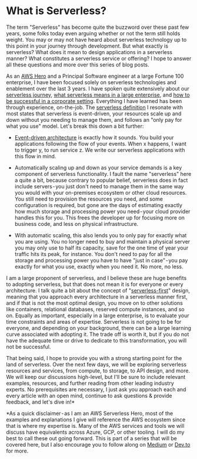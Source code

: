 # What is Serverless?

The term "Serverless" has become quite the buzzword over these past few years, some folks today even arguing whether or not the term still holds weight. You may or may not have heard about serverless technology up to this point in your journey through development. But what exactly is serverless? What does it mean to design applications in a serverless manner? What constitutes a serverless service or offering? I hope to answer all these questions and more over this series of blog posts.

As an [AWS Hero](https://aws.amazon.com/developer/community/heroes/kristi-perreault/?did=dh_card&trk=dh_card) and a Principal Software engineer at a large Fortune 100 enterprise, I have been focused solely on serverless technologies and enablement over the last 3 years. I have spoken quite extensively about our [serverless journey](https://youtu.be/ciCz8dnDuEs), [what serverless means in a large enterprise](https://syntax.fm/show/484/supper-club-70-000-serverless-functions-with-kristi-perreault-of-liberty-mutual), and [how to be successful in a corporate setting](https://www.youtube.com/watch?v=ctdviJ2Ewio). Everything I have learned has been through experience, on-the-job. The [serverless definition](https://aws.amazon.com/serverless/) I resonate with most states that serverless is event-driven, your resources scale up and down without you needing to manage them, and follows an "only pay for what you use" model. Let's break this down a bit further:

- [Event-driven architecture](https://aws.amazon.com/event-driven-architecture/#:~:text=An%20event%2Ddriven%20architecture%20uses,on%20an%20e%2Dcommerce%20website.) is exactly how it sounds. You build your applications following the flow of your events. When x happens, I want to trigger y, to run service z. We write our serverless applications with this flow in mind.

- Automatically scaling up and down as your service demands is a key component of serverless functionality. I fault the name "serverless" here a quite a bit, because contrary to popular belief, serverless does in fact include servers - you just don't need to manage them in the same way you would with your on-premises ecosystem or other cloud resources. You still need to provision the resources you need, and some configuration is required, but gone are the days of estimating exactly how much storage and processing power you need - your cloud provider handles this for you. This frees the developer up for focusing more on business code, and less on physical infrastructure.

- With automatic scaling, this also lends you to only pay for exactly what you are using. You no longer need to buy and maintain a physical server you may only use to half its capacity, save for the one time of year your traffic hits its peak, for instance. You don't need to pay for all the storage and processing power you have to have "just in case" - you pay exactly for what you use, exactly when you need it. No more, no less.

I am a large proponent of serverless, and I believe these are huge benefits to adopting serverless, but that does not mean it is for everyone or every architecture. I talk quite a bit about the concept of "[serverless-first](https://www.liberty-it.co.uk/stories/articles/tomorrow-talks-how-build-serverless-first-developer-experience)" design, meaning that you approach every architecture in a serverless manner first, and if that is not the most optimal design, you move on to other solutions like containers, relational databases, reserved compute instances, and so on. Equally as important, especially in a large enterprise, is to evaluate your time constraints and areas of expertise. Serverless is not going to be for everyone, and depending on your background, there can be a large learning curve associated with adopting it. The trade off is worth it, but if you do not have the adequate time or drive to dedicate to this transformation, you will not be successful.

That being said, I hope to provide you with a strong starting point for the land of serverless. Over the next few days, we will be exploring serverless resources and services, from compute, to storage, to API design, and more. We will keep our discussions high-level, but I'll be sure to include relevant examples, resources, and further reading from other leading industry experts. No prerequisites are necessary, I just ask you approach each and every article with an open mind, continue to ask questions & provide feedback, and let's dive in!*

*As a quick disclaimer - as I am an AWS Serverless Hero, most of the examples and explanations I give will reference the AWS ecosystem since that is where my expertise is. Many of the AWS services and tools we will discuss have equivalents across Azure, GCP, or other tooling. I will do my best to call these out going forward. This is part of a series that will be covered here, but I also encourage you to follow along on [Medium](https://kristiperreault.medium.com/what-is-serverless-1b46a5ffa7b3) or [Dev.to](https://dev.to/aws-heroes/what-is-serverless-4d4p) for more.
